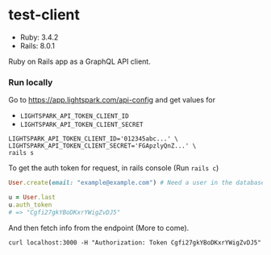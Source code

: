 # test-client

* Ruby: 3.4.2
* Rails: 8.0.1

Ruby on Rails app as a GraphQL API client.

### Run locally

Go to https://app.lightspark.com/api-config and get values for

- `LIGHTSPARK_API_TOKEN_CLIENT_ID`
- `LIGHTSPARK_API_TOKEN_CLIENT_SECRET`

```
LIGHTSPARK_API_TOKEN_CLIENT_ID='012345abc...' \
LIGHTSPARK_API_TOKEN_CLIENT_SECRET='FGApzlyQnZ...' \
rails s
```

To get the auth token for request, in rails console (Run `rails c`)

```rb
User.create(email: "example@example.com") # Need a user in the database to get its auth token

u = User.last
u.auth_token
# => "Cgfi27gkYBoDKxrYWigZvDJ5"
```

And then fetch info from the endpoint (More to come).

```
curl localhost:3000 -H "Authorization: Token Cgfi27gkYBoDKxrYWigZvDJ5"
```
